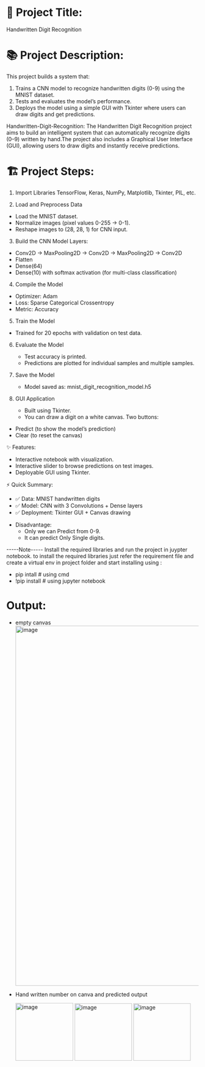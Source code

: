 # 📝 Project Title:
Handwritten Digit Recognition 

# 📚 Project Description:
This project builds a system that:
1. Trains a CNN model to recognize handwritten digits (0-9) using the MNIST dataset.
2. Tests and evaluates the model’s performance.
3. Deploys the model using a simple GUI with Tkinter where users can draw digits and get predictions.

Handwritten-Digit-Recognition: 
The Handwritten Digit Recognition project aims to build an intelligent system that can automatically recognize digits (0–9) written by hand.The project also includes a Graphical User Interface (GUI), allowing users to draw digits and instantly receive predictions.

# 🏗️ Project Steps:
1. Import Libraries
TensorFlow, Keras, NumPy, Matplotlib, Tkinter, PIL, etc.

2. Load and Preprocess Data
 * Load the MNIST dataset.
 * Normalize images (pixel values 0-255 → 0-1).
 * Reshape images to (28, 28, 1) for CNN input.

3. Build the CNN Model
Layers:
* Conv2D → MaxPooling2D → Conv2D → MaxPooling2D → Conv2D
* Flatten
* Dense(64)
* Dense(10) with softmax activation (for multi-class classification)

4. Compile the Model
  * Optimizer: Adam
  * Loss: Sparse Categorical Crossentropy
  * Metric: Accuracy

5. Train the Model
  * Trained for 20 epochs with validation on test data.

6. Evaluate the Model
   * Test accuracy is printed.
   * Predictions are plotted for individual samples and multiple samples.

7. Save the Model
   * Model saved as: mnist_digit_recognition_model.h5

8. GUI Application
   * Built using Tkinter.
   * You can draw a digit on a white canvas.
 Two buttons:
  - Predict (to show the model’s prediction)
  - Clear (to reset the canvas)

✨ Features:
- Interactive notebook with visualization.
- Interactive slider to browse predictions on test images.
- Deployable GUI using Tkinter.

⚡ Quick Summary:
* ✅ Data: MNIST handwritten digits
* ✅ Model: CNN with 3 Convolutions + Dense layers
* ✅ Deployment: Tkinter GUI + Canvas drawing

- Disadvantage:
  * Only we can Predict from 0-9.
  * It can predict Only Single digits.
     
-----Note-----
Install the required libraries and run the project in juypter notebook. to install the required libraries just refer the requirement file and create a virtual env in project folder and start installing using : 
* pip intall   # using cmd 
* !pip install  # using jupyter notebook


# Output:
* empty canvas
  <img width="942" alt="image" src="https://github.com/user-attachments/assets/3e9ae0dd-71f2-4568-a55e-ad28b8a0a92b" />




* Hand written number on canva and predicted output
  
  <img width="151" alt="image" src="https://github.com/user-attachments/assets/0e9f7003-ac0e-45c3-9881-20fe4eed4c82" />      <img width="150" alt="image" src="https://github.com/user-attachments/assets/b5568359-0283-4d90-88a7-9e596d4608aa" />      <img width="150" alt="image" src="https://github.com/user-attachments/assets/4084a238-c70a-4cdb-99dd-4fbfe2b78c02" />


